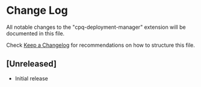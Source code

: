 # Change Log

All notable changes to the "cpq-deployment-manager" extension will be documented in this file.

Check [Keep a Changelog](http://keepachangelog.com/) for recommendations on how to structure this file.

## [Unreleased]

- Initial release